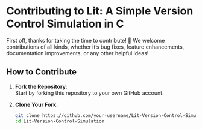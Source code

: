 # Contributing to Lit: A Simple Version Control Simulation in C

First off, thanks for taking the time to contribute! 🎉 We welcome contributions of all kinds, whether it’s bug fixes, feature enhancements, documentation improvements, or any other helpful ideas!

## How to Contribute

1. **Fork the Repository**:  
   Start by forking this repository to your own GitHub account.

2. **Clone Your Fork**:  
   ```bash
   git clone https://github.com/your-username/Lit-Version-Control-Simulation.git
   cd Lit-Version-Control-Simulation
